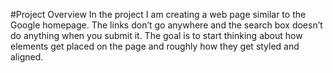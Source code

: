 #Project Overview
In the project I am creating a web page similar to the Google homepage. The links don’t go anywhere and the search box doesn’t do anything when you submit it. The goal is to start thinking about how elements get placed on the page and roughly how they get styled and aligned.

